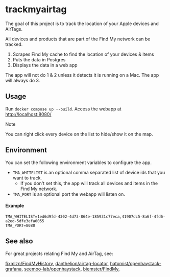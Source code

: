 # trackmyairtag

The goal of this project is to track the location of your Apple devices and AirTags.

All devices and products that are part of the Find My network can be tracked.

1. Scrapes Find My cache to find the location of your devices & items
2. Puts the data in Postgres
3. Displays the data in a web app

The app will not do 1 & 2 unless it detects it is running on a Mac.
The app will always do 3.

## Usage

Run `docker compose up --build`.
Access the webapp at <http://localhost:8080/>

> [!NOTE]
> You can right click every device on the list to hide/show it on the map.

## Environment
You can set the following environment variables to configure the app.

* `TMA_WHITELIST` is an optional comma separated list of device ids that you want to track.
  * If you don't set this, the app will track all devices and items in the Find My network.
* `TMA_PORT` is an optional port the webapp will listen on.

#### Example
```dotenv
TMA_WHITELIST=1ed6d9fd-4302-4d73-864e-185931c77eca,41907dc5-8a6f-4fd6-a2ed-5dfe3efa0055
TMA_PORT=8080
```

## See also

For great projects relating Find My and AirTag, see:

[fjxmlzn/FindMyHistory](https://github.com/fjxmlzn/FindMyHistory),
[danthelion/airtag-locator](https://github.com/danthelion/airtag-locator),
[hatomist/openhaystack-grafana](https://github.com/hatomist/openhaystack-grafana),
[seemoo-lab/openhaystack](https://github.com/seemoo-lab/openhaystack),
[biemster/FindMy](https://github.com/biemster/FindMy),
